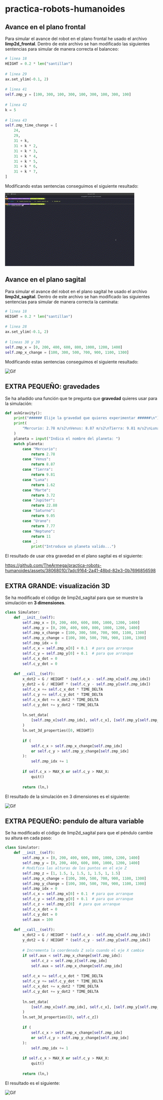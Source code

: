 # practica-robots-humanoides

## Avance en el plano **frontal**
Para simular el avance del robot en el plano frontal he usado el archivo **limp2d_frontal**.
Dentro de este archivo se han modificado las siguientes sentencias para simular de manera correcta el balanceo:
```python
# linea 18 
HEIGHT = 0.2 * len("santillan")

# linea 29
ax.set_ylim(-0.1, 2)

# linea 41
self.zmp_y = [100, 300, 100, 300, 100, 300, 100, 300, 100]

# linea 42
k = 5

# linea 43
self.zmp_time_change = [
    24,
    29,
    31 + k,
    31 + k * 2,
    31 + k * 3,
    31 + k * 4,
    31 + k * 5,
    31 + k * 6,
    31 + k * 7,
]
```

Modificando estas sentencias conseguimos el siguiente resultado:

![Gif](videos/frontal.gif)


## Avance en el plano **sagital**
Para simular el avance del robot en el plano sagital he usado el archivo **limp2d_sagital**.
Dentro de este archivo se han modificado las siguientes sentencias para simular de manera correcta la caminata:
```python
# linea 18
HEIGHT = 0.2 * len("santillan")

# linea 28
ax.set_ylim(-0.1, 2)

# lineas 38 y 39
self.zmp_x = [0, 200, 400, 600, 800, 1000, 1200, 1400]
self.zmp_x_change = [100, 300, 500, 700, 900, 1100, 1300]
```

Modificando estas sentencias conseguimos el siguiente resultado:

![Gif](videos/sagital.gif)

## EXTRA PEQUEÑO: gravedades
Se ha añadido una función que te pregunta que **gravedad** quieres usar para la simulación:
```python
def askGravity():
    print("###### Elije la gravedad que quieres experimentar ######\n")
    print(
        "Mercurio: 2.78 m/s2\nVenus: 8.87 m/s2\nTierra: 9.81 m/s2\nLuna: 1.62 m/s2\nMarte: 3.72 m/s2\nJupiter: 22.88 m/s2\nSaturno: 9.05 m/s2\nUrano: 7.77 m/s2\nNeptuno: 11 m/s2"
    )
    planeta = input("Indica el nombre del planeta: ")
    match planeta:
        case "Mercurio":
            return 2.78
        case "Venus":
            return 8.87
        case "Tierra":
            return 9.81
        case "Luna":
            return 1.62
        case "Marte":
            return 3.72
        case "Jupiter":
            return 22.88
        case "Saturno":
            return 9.05
        case "Urano":
            return 7.77
        case "Neptuno":
            return 11
        case _:
            print("Introduce un planeta valido...")
```

El resultado de usar otra gravedad en el plano sagital es el siguiente:



https://github.com/TheArmega/practica-robots-humanoides/assets/38068010/7adc9164-2a41-48bd-82e3-0b7696856598



## EXTRA GRANDE: visualización 3D
Se ha modificado el código de limp2d_sagital para que se muestre la simulación en **3 dimensiones**.

```python
class Simulator:
    def __init__(self):
        self.zmp_x = [0, 200, 400, 600, 800, 1000, 1200, 1400]
        self.zmp_y = [0, 200, 400, 600, 800, 1000, 1200, 1400]
        self.zmp_x_change = [100, 300, 500, 700, 900, 1100, 1300]
        self.zmp_y_change = [100, 300, 500, 700, 900, 1100, 1300]
        self.zmp_idx = 0
        self.c_x = self.zmp_x[0] + 0.1  # para que arranque
        self.c_y = self.zmp_y[0] + 0.1  # para que arranque
        self.c_x_dot = 0
        self.c_y_dot = 0

    def __call__(self):
        x_dot2 = G / HEIGHT * (self.c_x - self.zmp_x[self.zmp_idx])
        y_dot2 = G / HEIGHT * (self.c_y - self.zmp_y[self.zmp_idx])
        self.c_x += self.c_x_dot * TIME_DELTA
        self.c_y += self.c_y_dot * TIME_DELTA
        self.c_x_dot += x_dot2 * TIME_DELTA
        self.c_y_dot += y_dot2 * TIME_DELTA

        ln.set_data(
            [self.zmp_x[self.zmp_idx], self.c_x], [self.zmp_y[self.zmp_idx], self.c_y]
        )
        ln.set_3d_properties([0, HEIGHT])

        if (
            self.c_x > self.zmp_x_change[self.zmp_idx]
            or self.c_y > self.zmp_y_change[self.zmp_idx]
        ):
            self.zmp_idx += 1

        if self.c_x > MAX_X or self.c_y > MAX_X:
            quit()

        return (ln,)
```

El resultado de la simulación en 3 dimensiones es el siguiente:

![Gif](videos/3d.gif)


## EXTRA PEQUEÑO: pendulo de altura variable
Se ha modificado el código de limp2d_sagital para que el péndulo cambie su altura en cada paso:
```python
class Simulator:
    def __init__(self):
        self.zmp_x = [0, 200, 400, 600, 800, 1000, 1200, 1400]
        self.zmp_y = [0, 200, 400, 600, 800, 1000, 1200, 1400]
        # Modifica las alturas de los puntos en el eje Z
        self.zmp_z = [1, 1.5, 1, 1.5, 1, 1.5, 1, 1.5]
        self.zmp_x_change = [100, 300, 500, 700, 900, 1100, 1300]
        self.zmp_y_change = [100, 300, 500, 700, 900, 1100, 1300]
        self.zmp_idx = 0
        self.c_x = self.zmp_x[0] + 0.1  # para que arranque
        self.c_y = self.zmp_y[0] + 0.1  # para que arranque
        self.c_z = self.zmp_z[0]  # para que arranque
        self.c_x_dot = 0
        self.c_y_dot = 0
        self.aux = 100

    def __call__(self):
        x_dot2 = G / HEIGHT * (self.c_x - self.zmp_x[self.zmp_idx])
        y_dot2 = G / HEIGHT * (self.c_y - self.zmp_y[self.zmp_idx])

        # Incrementa la coordenada Z solo cuando el eje X cambie
        if self.aux < self.zmp_x_change[self.zmp_idx]:
            self.c_z = self.zmp_z[self.zmp_idx]
            self.aux = self.zmp_x_change[self.zmp_idx]

        self.c_x += self.c_x_dot * TIME_DELTA
        self.c_y += self.c_y_dot * TIME_DELTA
        self.c_x_dot += x_dot2 * TIME_DELTA
        self.c_y_dot += y_dot2 * TIME_DELTA

        ln.set_data(
            [self.zmp_x[self.zmp_idx], self.c_x], [self.zmp_y[self.zmp_idx], self.c_y]
        )
        ln.set_3d_properties([0, self.c_z])

        if (
            self.c_x > self.zmp_x_change[self.zmp_idx]
            or self.c_y > self.zmp_y_change[self.zmp_idx]
        ):
            self.zmp_idx += 1

        if self.c_x > MAX_X or self.c_y > MAX_X:
            quit()

        return (ln,)
```
El resultado es el siguiente:

![Gif](videos/pendulo.gif)
